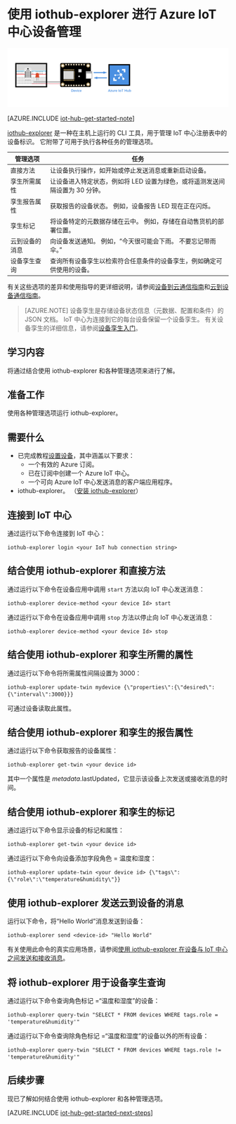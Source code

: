 <properties
    pageTitle="使用 iothub-explorer 进行 Azure IoT 设备管理 | Azure"
    description="使用 iothub-explorer CLI 工具进行 Azure IoT 中心设备管理，该特点是使用直接方法并提供孪生所需的属性管理选项。"
    services="iot-hub"
    documentationcenter=""
    author="shizn"
    manager="timtl"
    tags=""
    keywords="azure iot 设备管理, azure iot 中心设备管理, 设备管理 iot, iot 中心设备管理" />
<tags
    ms.assetid="b34f799a-fc14-41b9-bf45-54751163fffe"
    ms.service="iot-hub"
    ms.devlang="arduino"
    ms.topic="article"
    ms.tgt_pltfrm="na"
    ms.workload="na"
    ms.date="04/10/2017"
    wacn.date="06/05/2017"
    ms.author="v-yiso"
    ms.translationtype="Human Translation"
    ms.sourcegitcommit="08618ee31568db24eba7a7d9a5fc3b079cf34577"
    ms.openlocfilehash="b65765fda66304ea49c6c0fcc15a69148e8d6756"
    ms.contentlocale="zh-cn"
    ms.lasthandoff="05/26/2017" />

# <a name="use-iothub-explorer-for-azure-iot-hub-device-management"></a>使用 iothub-explorer 进行 Azure IoT 中心设备管理

![端到端关系图](./media/iot-hub-get-started-e2e-diagram/2.png)

[AZURE.INCLUDE [iot-hub-get-started-note](../../includes/iot-hub-get-started-note.md)]

[iothub-explorer](https://github.com/azure/iothub-explorer) 是一种在主机上运行的 CLI 工具，用于管理 IoT 中心注册表中的设备标识。 它附带了可用于执行各种任务的管理选项。

| 管理选项          | 任务                                                                                                                            |
|----------------------------|---------------------------------------------------------------------------------------------------------------------------------|
| 直接方法             | 让设备执行操作，如开始或停止发送消息或重新启动设备。                                        |
| 孪生所需属性    | 让设备进入特定状态，例如将 LED 设置为绿色，或将遥测发送间隔设置为 30 分钟。         |
| 孪生报告属性   | 获取报告的设备状态。 例如，设备报告 LED 现在正在闪烁。                                    |
| 孪生标记                  | 将设备特定的元数据存储在云中。 例如，存储在自动售货机的部署位置。                         |
| 云到设备的消息   | 向设备发送通知。 例如，“今天很可能会下雨。 不要忘记带雨伞。”              |
| 设备孪生查询        | 查询所有设备孪生以检索符合任意条件的设备孪生，例如确定可供使用的设备。 |

有关这些选项的差异和使用指导的更详细说明，请参阅[设备到云通信指南](/documentation/articles/iot-hub-devguide-d2c-guidance/)和[云到设备通信指南](/documentation/articles/iot-hub-devguide-c2d-guidance/)。

> [AZURE.NOTE]
> 设备孪生是存储设备状态信息（元数据、配置和条件）的 JSON 文档。 IoT 中心为连接到它的每台设备保留一个设备孪生。 有关设备孪生的详细信息，请参阅[设备孪生入门](/documentation/articles/iot-hub-node-node-twin-getstarted/)。

## <a name="what-you-learn"></a>学习内容

将通过结合使用 iothub-explorer 和各种管理选项来进行了解。

## <a name="what-you-do"></a>准备工作

使用各种管理选项运行 iothub-explorer。

## <a name="what-you-need"></a>需要什么

- 已完成教程[设置设备](/documentation/articles/iot-hub-raspberry-pi-kit-node-get-started/)，其中涵盖以下要求：
  - 一个有效的 Azure 订阅。
  - 已在订阅中创建一个 Azure IoT 中心。
  - 一个可向 Azure IoT 中心发送消息的客户端应用程序。
- iothub-explorer。 （[安装 iothub-explorer](https://github.com/azure/iothub-explorer)）

## <a name="connect-to-your-iot-hub"></a>连接到 IoT 中心

通过运行以下命令连接到 IoT 中心：

    iothub-explorer login <your IoT hub connection string>

## <a name="use-iothub-explorer-with-direct-methods"></a>结合使用 iothub-explorer 和直接方法

通过运行以下命令在设备应用中调用 `start` 方法以向 IoT 中心发送消息：

    iothub-explorer device-method <your device Id> start

通过运行以下命令在设备应用中调用 `stop` 方法以停止向 IoT 中心发送消息：

    iothub-explorer device-method <your device Id> stop

## <a name="use-iothub-explorer-with-twins-desired-properties"></a>结合使用 iothub-explorer 和孪生所需的属性

通过运行以下命令将所需属性间隔设置为 3000：

    iothub-explorer update-twin mydevice {\"properties\":{\"desired\":{\"interval\":3000}}}

可通过设备读取此属性。

## <a name="use-iothub-explorer-with-twins-reported-properties"></a>结合使用 iothub-explorer 和孪生的报告属性

通过运行以下命令获取报告的设备属性：

    iothub-explorer get-twin <your device id>

其中一个属性是 $metadata.$lastUpdated，它显示该设备上次发送或接收消息的时间。

## <a name="use-iothub-explorer-with-twins-tags"></a>结合使用 iothub-explorer 和孪生的标记

通过运行以下命令显示设备的标记和属性：

    iothub-explorer get-twin <your device id>

通过运行以下命令向设备添加字段角色 = 温度和湿度：

    iothub-explorer update-twin <your device id> {\"tags\":{\"role\":\"temperature&humidity\"}}

## <a name="use-iothub-explorer-with-cloud-to-device-messages"></a>使用 iothub-explorer 发送云到设备的消息

运行以下命令，将“Hello World”消息发送到设备：

    iothub-explorer send <device-id> "Hello World"

有关使用此命令的真实应用场景，请参阅[使用 iothub-explorer 在设备与 IoT 中心之间发送和接收消息](/documentation/articles/iot-hub-explorer-cloud-device-messaging/)。

## <a name="use-iothub-explorer-with-device-twins-queries"></a>将 iothub-explorer 用于设备孪生查询

通过运行以下命令查询角色标记 =“温度和湿度”的设备：

    iothub-explorer query-twin "SELECT * FROM devices WHERE tags.role = 'temperature&humidity'"

通过运行以下命令查询除角色标记 =“温度和湿度”的设备以外的所有设备：

    iothub-explorer query-twin "SELECT * FROM devices WHERE tags.role != 'temperature&humidity'"

## <a name="next-steps"></a>后续步骤

现已了解如何结合使用 iothub-explorer 和各种管理选项。

[AZURE.INCLUDE [iot-hub-get-started-next-steps](../../includes/iot-hub-get-started-next-steps.md)]